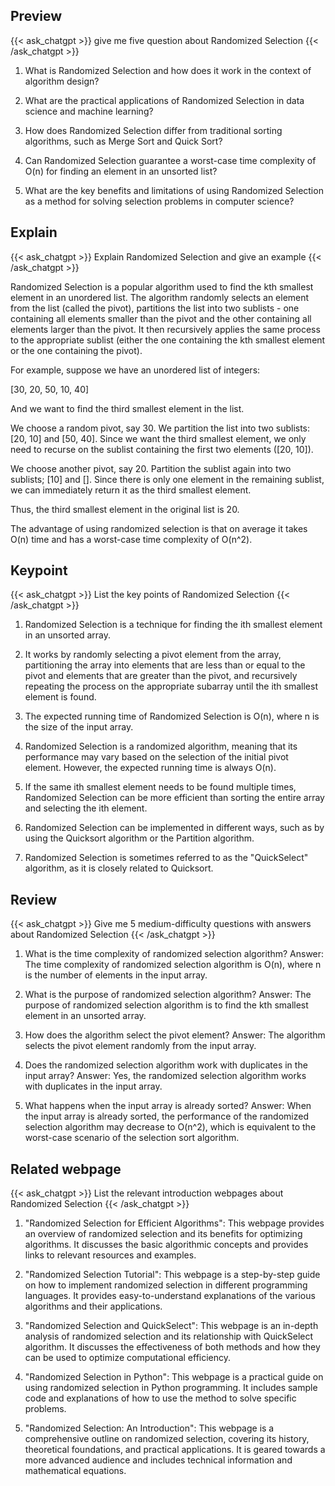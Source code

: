 ## Preview
{{< ask_chatgpt >}}
give me five question about Randomized Selection
{{< /ask_chatgpt >}}



1. What is Randomized Selection and how does it work in the context of algorithm design?

2. What are the practical applications of Randomized Selection in data science and machine learning?

3. How does Randomized Selection differ from traditional sorting algorithms, such as Merge Sort and Quick Sort?

4. Can Randomized Selection guarantee a worst-case time complexity of O(n) for finding an element in an unsorted list?

5. What are the key benefits and limitations of using Randomized Selection as a method for solving selection problems in computer science?   

## Explain
{{< ask_chatgpt >}}
Explain Randomized Selection and give an example
{{< /ask_chatgpt >}}



Randomized Selection is a popular algorithm used to find the kth smallest element in an unordered list. The algorithm randomly selects an element from the list (called the pivot), partitions the list into two sublists - one containing all elements smaller than the pivot and the other containing all elements larger than the pivot. It then recursively applies the same process to the appropriate sublist (either the one containing the kth smallest element or the one containing the pivot).

For example, suppose we have an unordered list of integers: 

[30, 20, 50, 10, 40] 

And we want to find the third smallest element in the list. 

We choose a random pivot, say 30. We partition the list into two sublists: [20, 10] and [50, 40]. Since we want the third smallest element, we only need to recurse on the sublist containing the first two elements ([20, 10]). 

We choose another pivot, say 20. Partition the sublist again into two sublists; [10] and []. Since there is only one element in the remaining sublist, we can immediately return it as the third smallest element. 

Thus, the third smallest element in the original list is 20. 

The advantage of using randomized selection is that on average it takes O(n) time and has a worst-case time complexity of O(n^2).   

## Keypoint
{{< ask_chatgpt >}}
List the key points of Randomized Selection
{{< /ask_chatgpt >}}



1. Randomized Selection is a technique for finding the ith smallest element in an unsorted array. 

2. It works by randomly selecting a pivot element from the array, partitioning the array into elements that are less than or equal to the pivot and elements that are greater than the pivot, and recursively repeating the process on the appropriate subarray until the ith smallest element is found. 

3. The expected running time of Randomized Selection is O(n), where n is the size of the input array. 

4. Randomized Selection is a randomized algorithm, meaning that its performance may vary based on the selection of the initial pivot element. However, the expected running time is always O(n). 

5. If the same ith smallest element needs to be found multiple times, Randomized Selection can be more efficient than sorting the entire array and selecting the ith element. 

6. Randomized Selection can be implemented in different ways, such as by using the Quicksort algorithm or the Partition algorithm. 

7. Randomized Selection is sometimes referred to as the "QuickSelect" algorithm, as it is closely related to Quicksort.   

## Review
{{< ask_chatgpt >}}
Give me 5 medium-difficulty questions with answers about Randomized Selection
{{< /ask_chatgpt >}}



1. What is the time complexity of randomized selection algorithm?
Answer: The time complexity of randomized selection algorithm is O(n), where n is the number of elements in the input array.

2. What is the purpose of randomized selection algorithm?
Answer: The purpose of randomized selection algorithm is to find the kth smallest element in an unsorted array.

3. How does the algorithm select the pivot element?
Answer: The algorithm selects the pivot element randomly from the input array.

4. Does the randomized selection algorithm work with duplicates in the input array?
Answer: Yes, the randomized selection algorithm works with duplicates in the input array.

5. What happens when the input array is already sorted?
Answer: When the input array is already sorted, the performance of the randomized selection algorithm may decrease to O(n^2), which is equivalent to the worst-case scenario of the selection sort algorithm.   

## Related webpage
{{< ask_chatgpt >}}
List the relevant introduction webpages about Randomized Selection
{{< /ask_chatgpt >}}



1. "Randomized Selection for Efficient Algorithms": This webpage provides an overview of randomized selection and its benefits for optimizing algorithms. It discusses the basic algorithmic concepts and provides links to relevant resources and examples.

2. "Randomized Selection Tutorial": This webpage is a step-by-step guide on how to implement randomized selection in different programming languages. It provides easy-to-understand explanations of the various algorithms and their applications.

3. "Randomized Selection and QuickSelect": This webpage is an in-depth analysis of randomized selection and its relationship with QuickSelect algorithm. It discusses the effectiveness of both methods and how they can be used to optimize computational efficiency.

4. "Randomized Selection in Python": This webpage is a practical guide on using randomized selection in Python programming. It includes sample code and explanations of how to use the method to solve specific problems.

5. "Randomized Selection: An Introduction": This webpage is a comprehensive outline on randomized selection, covering its history, theoretical foundations, and practical applications. It is geared towards a more advanced audience and includes technical information and mathematical equations.   

